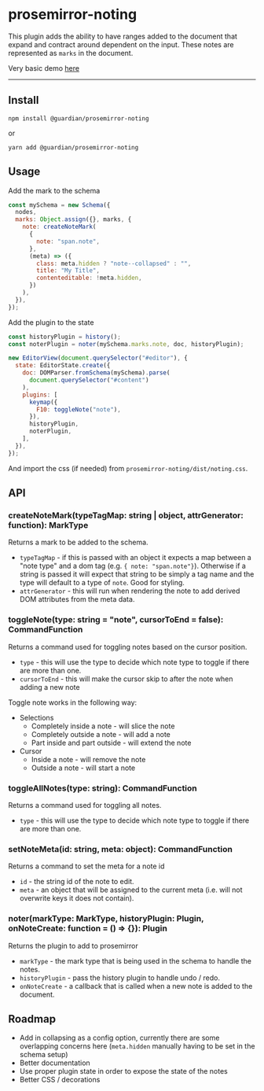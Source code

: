 # prosemirror-noting

This plugin adds the ability to have ranges added to the document that expand and contract around dependent on the input. These notes are represented as `marks` in the document.

Very basic demo [here](http://guardian.github.com/prosemirror-noting)

---

## Install

`npm install @guardian/prosemirror-noting`

or

`yarn add @guardian/prosemirror-noting`

## Usage

Add the mark to the schema

```javascript
const mySchema = new Schema({
  nodes,
  marks: Object.assign({}, marks, {
    note: createNoteMark(
      {
        note: "span.note",
      },
      (meta) => ({
        class: meta.hidden ? "note--collapsed" : "",
        title: "My Title",
        contenteditable: !meta.hidden,
      })
    ),
  }),
});
```

Add the plugin to the state

```javascript
const historyPlugin = history();
const noterPlugin = noter(mySchema.marks.note, doc, historyPlugin);

new EditorView(document.querySelector("#editor"), {
  state: EditorState.create({
    doc: DOMParser.fromSchema(mySchema).parse(
      document.querySelector("#content")
    ),
    plugins: [
      keymap({
        F10: toggleNote("note"),
      }),
      historyPlugin,
      noterPlugin,
    ],
  }),
});
```

And import the css (if needed) from `prosemirror-noting/dist/noting.css`.

## API

### createNoteMark(typeTagMap: string | object, attrGenerator: function): MarkType

Returns a mark to be added to the schema.

- `typeTagMap` - if this is passed with an object it expects a map between a "note type" and a dom tag (e.g. `{ note: "span.note"}`). Otherwise if a string is passed it will expect that string to be simply a tag name and the type will default to a type of `note`. Good for styling.
- `attrGenerator` - this will run when rendering the note to add derived DOM attributes from the meta data.

### toggleNote(type: string = "note", cursorToEnd = false): CommandFunction

Returns a command used for toggling notes based on the cursor position.

- `type` - this will use the type to decide which note type to toggle if there are more than one.
- `cursorToEnd` - this will make the cursor skip to after the note when adding a new note

Toggle note works in the following way:

- Selections
  - Completely inside a note - will slice the note
  - Completely outside a note - will add a note
  - Part inside and part outside - will extend the note
- Cursor
  - Inside a note - will remove the note
  - Outside a note - will start a note

### toggleAllNotes(type: string): CommandFunction

Returns a command used for toggling all notes.

- `type` - this will use the type to decide which note type to toggle if there are more than one.

### setNoteMeta(id: string, meta: object): CommandFunction

Returns a command to set the meta for a note id

- `id` - the string id of the note to edit.
- `meta` - an object that will be assigned to the current meta (i.e. will not overwrite keys it does not contain).

### noter(markType: MarkType, historyPlugin: Plugin, onNoteCreate: function = () => {}): Plugin

Returns the plugin to add to prosemirror

- `markType` - the mark type that is being used in the schema to handle the notes.
- `historyPlugin` - pass the history plugin to handle undo / redo.
- `onNoteCreate` - a callback that is called when a new note is added to the document.

## Roadmap

- Add in collapsing as a config option, currently there are some overlapping concerns here (`meta.hidden` manually having to be set in the schema setup)
- Better documentation
- Use proper plugin state in order to expose the state of the notes
- Better CSS / decorations
